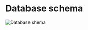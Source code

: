 # Database schema

![Database shema](https://github.com/MiguelSombrero/skill-em-all/tree/master/documentation/skill_schema.jpg)